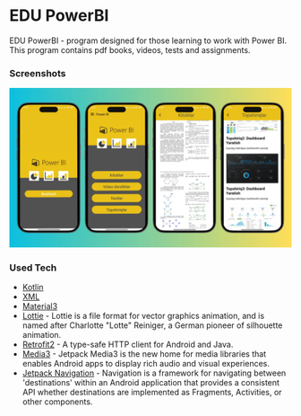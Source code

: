 # EDU PowerBI
EDU PowerBI - program designed for those learning to work with Power BI. This program contains pdf books, videos, tests and assignments.

### Screenshots
![image](https://github.com/BogibekDev/Portfolio/raw/main/screenshots/010_powerBI.webp)

### Used Tech
* [Kotlin](https://kotlinlang.org/)
* [XML](https://developer.android.com/reference/android/util/Xml)
* [Material3](https://m3.material.io/)
* [Lottie](https://lottiefiles.com/) - Lottie is a file format for vector graphics animation, and is named after Charlotte "Lotte" Reiniger, a German pioneer of silhouette animation.
* [Retrofit2](https://square.github.io/retrofit/) - A type-safe HTTP client for Android and Java.
* [Media3](https://developer.android.com/media/media3) - Jetpack Media3 is the new home for media libraries that enables Android apps to display rich audio and visual experiences.
* [Jetpack Navigation](https://developer.android.com/guide/navigation) - Navigation is a framework for navigating between 'destinations' within an Android application that provides a consistent API whether destinations are implemented as Fragments, Activities, or other components.
